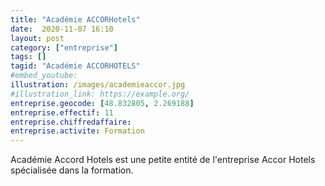 ```yaml
---
title: "Académie ACCORHotels"
date:  2020-11-07 16:10
layout: post
category: ["entreprise"]
tags: []
tagid: "Académie ACCORHOTELS"
#embed_youtube:
illustration: /images/academieaccor.jpg
#illustration_link: https://example.org/
entreprise.geocode: [48.832805, 2.269188]
entreprise.effectif: 11
entreprise.chiffredaffaire: 
entreprise.activite: Formation
---
```

Académie Accord Hotels est une petite entité de l'entreprise Accor Hotels spécialisée dans la formation.

